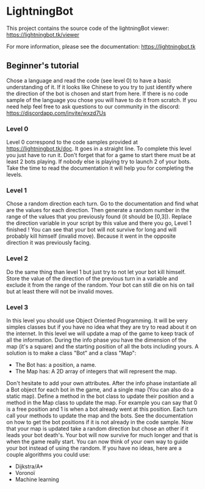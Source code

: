# LightningBot

This project contains the source code of the lightningBot viewer: https://lightningbot.tk/viewer

For more information, please see the documentation: https://lightningbot.tk


## Beginner's tutorial

Chose a language and read the code (see level 0) to have a basic understanding of it. If it looks like Chinese to you try to just identify where the direction of the bot is chosen and start from here. If there is no code sample of the language you chose you will have to do it from scratch.
If you need help feel free to ask questions to our community in the discord:
https://discordapp.com/invite/wxzd7Us


### Level 0
Level 0 correspond to the code samples provided at https://lightningbot.tk/doc. It goes in a straight line. To complete this level you just have to run it. Don't forget that for a game to start there must be at least 2 bots playing. If nobody else is playing try to launch 2 of your bots. Take the time to read the documentation it will help you for completing the levels.
### Level 1
Chose a random direction each turn. Go to the documentation and find what are the values for each direction. Then generate a random number in the range of the values that you previously found (it should be [0,3]). Replace the direction variable in your script by this value and there you go, Level 1 finished ! You can see that your bot will not survive for long and will probably kill himself (invalid move). Because it went in the opposite direction it was previously facing.
### Level 2
Do the same thing than level 1 but just try to not let your bot kill himself. Store the value of the direction of the previous turn in a variable and exclude it from the range of the random. Your bot can still die on his on tail but at least there will not be invalid moves.
### Level 3
In this level you should use Object Oriented Programming. It will be very simples classes but if you have no idea what they are try to read about it on the internet. In this level we will
update a map of the game to keep track of all the information. During the info phase you have the dimension of the map (it's a square) and the starting position of all the bots including yours. A solution is to make a class "Bot" and a class "Map":

- The Bot has: a position, a name.
- The Map has: A 2D array of integers that will represent the map.

Don't hesitate to add your own attributes.
After the info phase instantiate all a Bot object for each bot in the game, and a single map (You can also do a static map). Define a method in the bot class to update their position and a method in the Map class to update the map. For example you can say that 0 is a free position and 1 is when a bot already went at this position. Each turn call your methods to update the map and the bots. See the documentation on how to get the bot positions if it is not already in the code sample. Now that your map is updated take a random direction but chose an other if it leads your bot death's. Your bot will now survive for much longer and that is when the game really start.
You can now think of your own way to guide your bot instead of using the random.
If you have no ideas, here are a couple algorithms you could use:
- Dijkstra/A*
- Voronoï
- Machine learning
